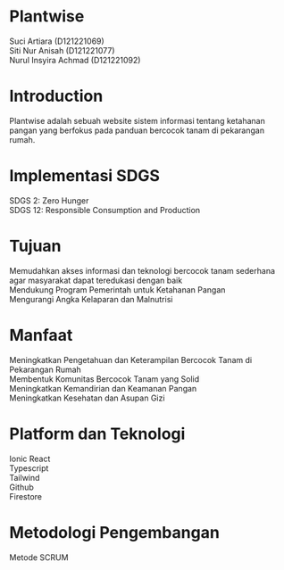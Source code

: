 # Plantwise
Suci Artiara (D121221069)<br />
Siti  Nur Anisah (D121221077)<br />
Nurul Insyira Achmad (D121221092)<br />

# Introduction
Plantwise adalah sebuah website sistem informasi tentang ketahanan pangan yang berfokus pada panduan bercocok tanam di pekarangan rumah.

# Implementasi SDGS<br />
SDGS 2: Zero Hunger<br />
SDGS 12: Responsible Consumption and Production<br />

# Tujuan<br />
Memudahkan akses informasi dan teknologi bercocok tanam sederhana agar masyarakat dapat teredukasi dengan baik<br />
Mendukung Program Pemerintah untuk Ketahanan Pangan<br />
Mengurangi Angka Kelaparan dan Malnutrisi<br />

# Manfaat<br />
Meningkatkan Pengetahuan dan Keterampilan Bercocok Tanam di Pekarangan Rumah<br />
Membentuk Komunitas Bercocok Tanam yang Solid<br />
Meningkatkan Kemandirian dan Keamanan Pangan<br />
Meningkatkan Kesehatan dan Asupan Gizi<br />

# Platform dan Teknologi <br />
Ionic React<br />
Typescript<br />
Tailwind<br />
Github<br />
Firestore<br />

# Metodologi Pengembangan <br />
Metode SCRUM
